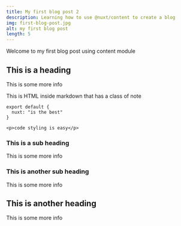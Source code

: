 ```yaml
---
title: My first blog post 2
description: Learning how to use @nuxt/content to create a blog
img: first-blog-post.jpg
alt: my first blog post
length: 5
---
```


Welcome to my first blog post using content module

## This is a heading

This is some more info

<div class="bg-blue-500 text-white p-4 mb-4">
  This is HTML inside markdown that has a class of note
</div>

```js[nuxt.config.js]
export default {
  nuxt: "is the best"
}
```
```html[my-first-blog-post.md]
<p>code styling is easy</p>
```
### This is a sub heading

This is some more info

### This is another sub heading

This is some more info

## This is another heading

This is some more info

